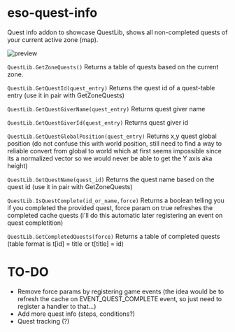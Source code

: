 # eso-quest-info
Quest info addon to showcase QuestLib, shows all non-completed quests of your current active zone (map).

![preview](https://i.imgur.com/5WtNEq1.png)

`QuestLib.GetZoneQuests()`
Returns a table of quests based on the current zone.
    
`QuestLib.GetQuestId(quest_entry)`
Returns the quest id of a quest-table entry (use it in pair with GetZoneQuests)

`QuestLib.GetQuestGiverName(quest_entry)`
Returns quest giver name

`QuestLib.GetQuestGiverId(quest_entry)`
Returns quest giver id

`QuestLib.GetQuestGlobalPosition(quest_entry)`
Returns x,y quest global position (do not confuse this with world position, still need to find a way to reliable convert from global to world which at first seems impossible since its a normalized vector so we would never be able to get the Y axis aka height)

`QuestLib.GetQuestName(quest_id)`
Returns the quest name based on the quest id (use it in pair with GetZoneQuests)

`QuestLib.IsQuestComplete(id_or_name,force)`
Returns a boolean telling you if you completed the provided quest, force param on true refreshes the completed cache quests (i'll do this automatic later registering an event on quest completition)

`QuestLib.GetCompletedQuests(force)`
Returns a table of completed quests (table format is t[id] = title or t[title] = id)

# TO-DO
- Remove force params by registering game events (the idea would be to refresh the cache on EVENT_QUEST_COMPLETE event, so just need to register a handler to that...)
- Add more quest info (steps, conditions?)
- Quest tracking (?)

